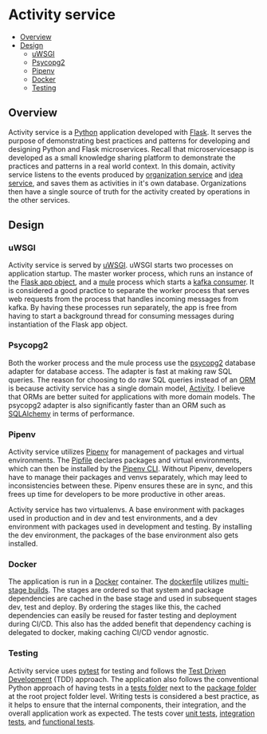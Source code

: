 # Activity service

* [Overview](#Overview)
* [Design](#Design)
    * [uWSGI](#uWSGI)
    * [Psycopg2](#Psycopg2)
    * [Pipenv](#Pipenv)
    * [Docker](#Docker)
    * [Testing](#Testing)

## Overview

Activity service is a [Python](https://www.python.org/) application developed with [Flask](https://flask.palletsprojects.com/en/1.1.x/). It serves the purpose of demonstrating best practices and patterns for developing and designing Python and Flask microservices. Recall that microservicesapp is developed as a small knowledge sharing platform to demonstrate the practices and patterns in a real world context. In this domain, activity service listens to the events produced by [organization service](../organization-service) and [idea service](../idea-service), and saves them as activities in it's own database. Organizations then have a single source of truth for the activity created by operations in the other services.

## Design

### uWSGI

Activity service is served by [uWSGI](https://uwsgi-docs.readthedocs.io/en/latest/). uWSGI starts two processes on application startup. The master worker process, which runs an instance of the [Flask app object](activityservice/app.py#L42), and a [mule](https://uwsgi-docs.readthedocs.io/en/latest/Mules.html) process which starts a [kafka consumer](activityservice/mule.py#L10). It is considered a good practice to separate the worker process that serves web requests from the process that handles incoming messages from kafka. By having these processes run separately, the app is free from having to start a background thread for consuming messages during instantiation of the Flask app object.

### Psycopg2

Both the worker process and the mule process use the [psycopg2](https://github.com/psycopg/psycopg2) database adapter for database access. The adapter is fast at making raw SQL queries. The reason for choosing to do raw SQL queries instead of an [ORM](https://en.wikipedia.org/wiki/Object%E2%80%93relational_mapping) is because activity service has a single domain model, [Activity](activityservice/db.py#L11). I believe that ORMs are better suited for applications with more domain models. The psycopg2 adapter is also significantly faster than an ORM such as [SQLAlchemy](https://www.sqlalchemy.org/) in terms of performance.

### Pipenv

Activity service utilizes [Pipenv](https://docs.pipenv.org/) for management of packages and virtual environments. The [Pipfile](Pipfile) declares packages and virtual environments, which can then be installed by the [Pipenv CLI](https://pipenv.pypa.io/en/latest/cli/). Without Pipenv, developers have to manage their packages and venvs separately, which may leed to inconsistencies between these. Pipenv ensures these are in sync, and this frees up time for developers to be more productive in other areas.

Activity service has two virtualenvs. A base environment with packages used in production and in dev and test environments, and a dev environment with packages used in development and testing. By installing the dev environment, the packages of the base environment also gets installed.

### Docker

The application is run in a [Docker](https://www.docker.com/) container. The [dockerfile](Dockerfile) utilizes [multi-stage builds](https://docs.docker.com/develop/develop-images/dockerfile_best-practices/#use-multi-stage-builds). The stages are ordered so that system and package dependencies are cached in the base stage and used in subsequent stages dev, test and deploy. By ordering the stages like this, the cached dependencies can easily be reused for faster testing and deployment during CI/CD. This also has the added benefit that dependency caching is delegated to docker, making caching CI/CD vendor agnostic. 

### Testing

Activity service uses [pytest](https://docs.pytest.org/en/stable/) for testing and follows the [Test Driven Development](https://en.wikipedia.org/wiki/Test-driven_development) (TDD) approach. The application also follows the conventional Python approach of having tests in a [tests folder](tests) next to the [package folder](activityservice) at the root project folder level. Writing tests is considered a best practice, as it helps to ensure that the internal components, their integration, and the overall application work as expected. The tests cover [unit tests](https://en.wikipedia.org/wiki/Unit_testing), [integration tests](https://en.wikipedia.org/wiki/Integration_testing), and [functional tests](https://en.wikipedia.org/wiki/Functional_testing).